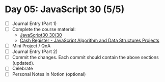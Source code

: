# Day 05: JavaScript 30 (5/5)

- [ ] Journal Entry (Part 1)
- [ ] Complete the course material:
  - [JavaScript30 30/30](https://javascript30.com/)
  - [Cash Register - JavaScript Algorithm and Data Structures Projects](https://www.freecodecamp.org/learn/javascript-algorithms-and-data-structures/javascript-algorithms-and-data-structures-projects/cash-register)
- [ ] Mini Project / QnA
- [ ] Journal Entry (Part 2)
- [ ] Commit the changes. Each commit should contain the above sections (updated).
- [ ] Celebrate
- [ ] Personal Notes in Notion (optional)
<!-- [x] to tick -->
